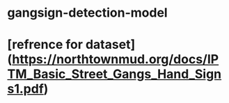 # gangsign-detection-model

# [refrence for dataset] (https://northtownmud.org/docs/IPTM_Basic_Street_Gangs_Hand_Signs1.pdf)